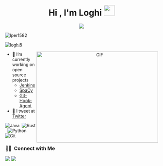 <h1 align="center">Hi , I'm Loghi <img src="https://media.giphy.com/media/TEnXkcsHrP4YedChhA/giphy.gif" width="35"></h1>
<p align="center">
  <a href="https://github.com/DenverCoder1/readme-typing-svg"><img src="https://readme-typing-svg.herokuapp.com?lines=Senior+Software+Engineer;Open+Source+fan;Java%20|%20Rust%20|%20DSA%20|%20Kubernetes%20|;Always%20learning%20new%20things&center=true&width=500&height=50"></a>
</p>

<p align="left"> <img src="https://komarev.com/ghpvc/?username=lper1582&label=Profile%20views&color=0e75b6&style=flat" alt="lper1582" /> </p>

<p align="left"> <a href="https://twitter.com/loghi5" target="blank"><img src="https://img.shields.io/twitter/follow/loghi5?logo=twitter&style=for-the-badge" alt="loghi5" /></a> </p>

<a target="_blank" align="center">
  <img align="right" top="500" height="300" width="400" alt="GIF" src="https://media.giphy.com/media/SWoSkN6DxTszqIKEqv/giphy.gif">
</a>

- 🔭 I’m currently working on open source projects
  - [Jenkins](https://plugins.jenkins.io/machine-learning/)
  - [SpaCy](https://github.com/explosion/spaCy)
  - [Git-Hook-Agent](https://github.com/lper1582/git-hook-agent)
- 🐥 I tweet at [Twitter](https://twitter.com/loghi5)


![Java](https://img.shields.io/badge/%20-Java-red)&nbsp;
![Rust](https://img.shields.io/badge/%20-Rust%20-orange)&nbsp;
![Python](https://img.shields.io/badge/%20-Python-yellow)&nbsp;
![Git](https://img.shields.io/badge/%20-Git-brightgreen)&nbsp;


  
  ### 🤝🏻 &nbsp;Connect with Me

<p align="left">
<a href="https://www.linkedin.com/in/loghi/"><img src="https://img.shields.io/badge/-Loghi%20LinkedIn-0077B5?style=flat&logo=Linkedin&logoColor=white"/></a>
<a href="mailto:loghijiaha@gmail.com"><img src="https://img.shields.io/badge/-loghijiaha@gmail.com-D14836?style=flat&logo=Gmail&logoColor=white"/></a>

</p>
